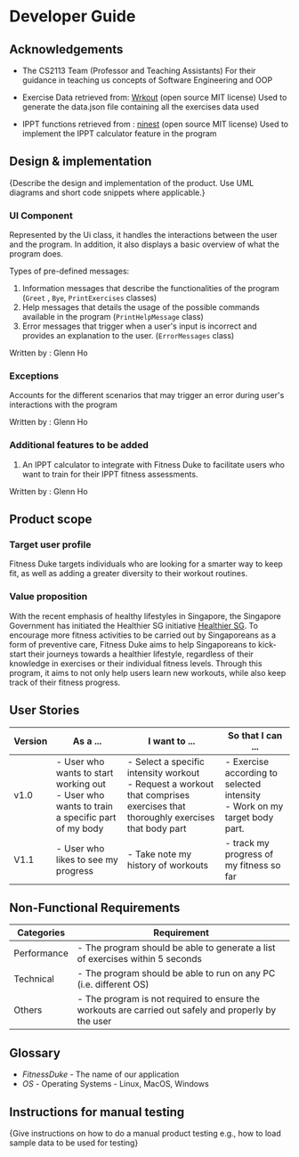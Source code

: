 # Developer Guide

## Acknowledgements

* The CS2113 Team (Professor and Teaching Assistants) For their guidance in teaching us concepts of Software
  Engineering and OOP

* Exercise Data retrieved from: [Wrkout](https://github.com/wrkout/exercises.json) (open source MIT license)
  Used to generate the data.json file containing all the exercises data used

* IPPT functions retrieved from : [ninest](https://github.com/ninest/ippt-utils) (open source MIT license)
  Used to implement the IPPT calculator feature in the program

## Design & implementation

{Describe the design and implementation of the product. Use UML diagrams and short code snippets where applicable.}

### UI Component
Represented by the Ui class, it handles the interactions between the user and the program. In addition, it also displays
a basic overview of what the program does. 

Types of pre-defined messages: 

1. Information messages that describe the functionalities of the program (`Greet` , `Bye`, `PrintExercises` classes)
2. Help messages that details the usage of the possible commands available in the program (`PrintHelpMessage` class)
3. Error messages that trigger when a user's input is incorrect and provides an explanation to the user. (`ErrorMessages` class)

Written by : Glenn Ho

### Exceptions
Accounts for the different scenarios that may trigger an error during user's interactions with the program

Written by : Glenn Ho



### Additional features to be added
1. An IPPT calculator to integrate with Fitness Duke to facilitate users who want to train for their IPPT fitness assessments.

Written by : Glenn Ho


## Product scope

### Target user profile

Fitness Duke targets individuals who are looking for a smarter way to keep fit, as well as adding a greater diversity 
to their workout routines.

### Value proposition

With the recent emphasis of healthy lifestyles in Singapore, the Singapore Government has initiated the Healthier SG initiative 
[Healthier SG](https://www.healthiersg.gov.sg/). To encourage more fitness activities to be carried out by Singaporeans
as a form of preventive care, Fitness Duke aims to help Singaporeans to kick-start their journeys towards
a healthier lifestyle, regardless of their knowledge in exercises or their individual fitness levels. 
Through this program, it aims to not only help users learn new workouts, while also keep track of their fitness progress.

## User Stories

| Version | As a ...                                                                                       | I want to ...                                                                                                                   | So that I can ...                                                              |
|---------|------------------------------------------------------------------------------------------------|---------------------------------------------------------------------------------------------------------------------------------|--------------------------------------------------------------------------------|
| v1.0    | - User who wants to start working out<br/>- User who wants to train a specific part of my body | - Select a specific intensity workout<br/>- Request a workout that comprises exercises that thoroughly exercises that body part | - Exercise according to selected intensity<br/> - Work on my target body part. |
| V1.1    | - User who likes to see my progress                                                            | - Take note my history of workouts                                                                                              | - track my progress of my fitness so far                                       |

## Non-Functional Requirements

| Categories  | Requirement                                                                                          |
|-------------|------------------------------------------------------------------------------------------------------|
| Performance | - The program should be able to generate a list of exercises within 5 seconds                        |
| Technical   | - The program should be able to run on any PC (i.e. different OS)                                    |       
| Others      | - The program is not required to ensure the workouts are carried out safely and properly by the user |

## Glossary

* *FitnessDuke* - The name of our application
* *OS* - Operating Systems - Linux, MacOS, Windows

## Instructions for manual testing

{Give instructions on how to do a manual product testing e.g., how to load sample data to be used for testing}
